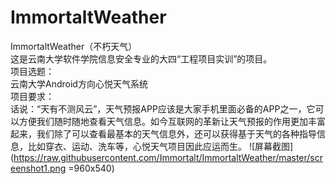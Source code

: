 # ImmortaltWeather
ImmortaltWeather（不朽天气）  
这是云南大学软件学院信息安全专业的大四“工程项目实训”的项目。  
项目选题：   
云南大学Android方向心悦天气系统  
项目要求：  
话说：“天有不测风云”，天气预报APP应该是大家手机里面必备的APP之一，它可以方便我们随时随地查看天气信息。如今互联网的革新让天气预报的作用更加丰富起来，我们除了可以查看最基本的天气信息外，还可以获得基于天气的各种指导信息，比如穿衣、运动、洗车等，心悦天气项目因此应运而生。
![屏幕截图](https://raw.githubusercontent.com/Immortalt/ImmortaltWeather/master/screenshot1.png =960x540)
